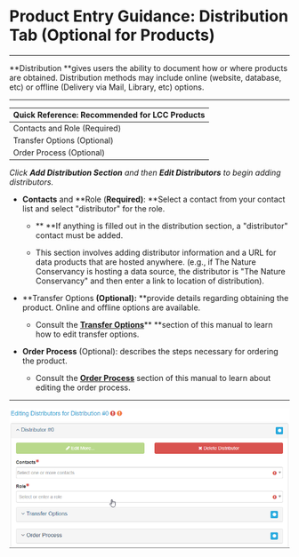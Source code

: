 # Product Entry Guidance: Distribution Tab \(Optional for Products\)

---

**Distribution **gives users the ability to document how or where products are obtained. Distribution methods may include online \(website, database, etc\) or offline \(Delivery via Mail, Library, etc\) options.

---

| Quick Reference: Recommended for LCC Products |
| :--- |
| Contacts and Role \(Required\) |
| Transfer Options \(Optional\) |
| Order Process \(Optional\) |

_Click **Add Distribution Section** and then **Edit Distributors** to begin adding distributors._

* **Contacts** and **Role \(**Required\)**: **Select a contact from your contact list and select "distributor" for the role.

  * ** **If anything is filled out in the distribution section, a "distributor" contact must be added.

  * This section involves adding distributor information and a URL for data products that are hosted anywhere. \(e.g., if The Nature Conservancy is hosting a data source, the distributor is "The Nature Conservancy" and then enter a link to location of distribution\).

* **Transfer Options **\(Optional\):** **provide details regarding obtaining the product. Online and offline options are available.

  * Consult the [**Transfer Options**](/edit-distributors.md)** **section of this manual to learn how to edit transfer options.

* **Order Process** \(Optional\): describes the steps necessary for ordering the product. 
  * Consult the [**Order Process**](/order-process.md) section of this manual to learn about editing the order process.

---

![](/assets/editing_distributors_for_distribution_window.png)

